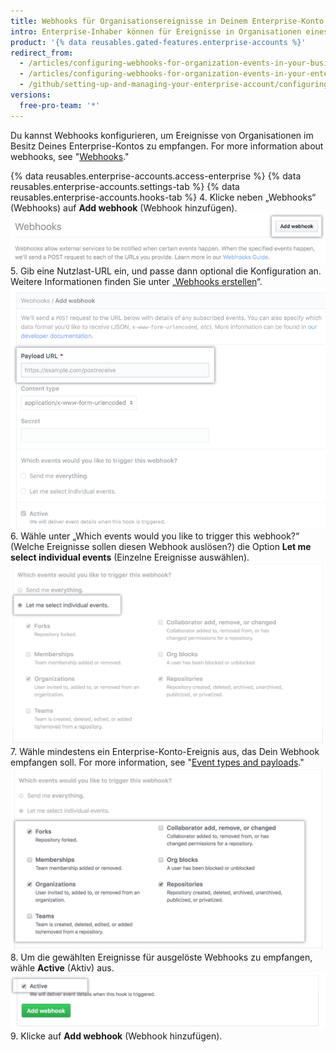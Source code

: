 ```yaml
---
title: Webhooks für Organisationsereignisse in Deinem Enterprise-Konto konfigurieren
intro: Enterprise-Inhaber können für Ereignisse in Organisationen eines Enterprise-Kontos Webhooks konfigurieren.
product: '{% data reusables.gated-features.enterprise-accounts %}'
redirect_from:
  - /articles/configuring-webhooks-for-organization-events-in-your-business-account/
  - /articles/configuring-webhooks-for-organization-events-in-your-enterprise-account
  - /github/setting-up-and-managing-your-enterprise-account/configuring-webhooks-for-organization-events-in-your-enterprise-account
versions:
  free-pro-team: '*'
---
```

Du kannst Webhooks konfigurieren, um Ereignisse von Organisationen im Besitz Deines Enterprise-Kontos zu empfangen. For more information about webhooks, see "[Webhooks](/webhooks/)."

{% data reusables.enterprise-accounts.access-enterprise %}
{% data reusables.enterprise-accounts.settings-tab %}
{% data reusables.enterprise-accounts.hooks-tab %}
4. Klicke neben „Webhooks“ (Webhooks) auf **Add webhook** (Webhook hinzufügen). ![Schaltfläche „Add webhook“ (Webhook hinzufügen) in der Webhook-Seitenleiste](/assets/images/help/business-accounts/add-webhook-button.png)
5. Gib eine Nutzlast-URL ein, und passe dann optional die Konfiguration an. Weitere Informationen finden Sie unter „[Webhooks erstellen](/webhooks/creating/#creating-webhooks)“. ![Felder für die Nutzlast-URL und andere Anpassungsoptionen](/assets/images/help/business-accounts/webhook-payload-url-and-customization-options.png)
6. Wähle unter „Which events would you like to trigger this webhook?“ (Welche Ereignisse sollen diesen Webhook auslösen?) die Option **Let me select individual events** (Einzelne Ereignisse auswählen). ![Einzelne Ereignisse auswählen](/assets/images/help/business-accounts/webhook-let-me-select-individual-events.png)
7. Wähle mindestens ein Enterprise-Konto-Ereignis aus, das Dein Webhook empfangen soll. For more information, see "[Event types and payloads](/webhooks/event-payloads/)." ![Einzelne Ereignisse auswählen](/assets/images/help/business-accounts/webhook-selected-events.png)
8. Um die gewählten Ereignisse für ausgelöste Webhooks zu empfangen, wähle **Active** (Aktiv) aus. ![Einzelne Ereignisse auswählen](/assets/images/help/business-accounts/webhook-active.png)
9. Klicke auf **Add webhook** (Webhook hinzufügen).
